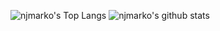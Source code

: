 ![njmarko's Top Langs](https://github-readme-stats.vercel.app/api/top-langs/?username=njmarko&langs_count=10&layout=compact&hide=html,css&hide_border=true&role=OWNER,ORGANIZATION_MEMBER,COLLABORATOR)
![njmarko's github stats](https://github-readme-stats.vercel.app/api?username=njmarko&include_all_commits=true&show_icons=true&hide_border=true&role=OWNER,ORGANIZATION_MEMBER,COLLABORATOR)

<!--
**njmarko/njmarko** is a ✨ _special_ ✨ repository because its `README.md` (this file) appears on your GitHub profile.

Here are some ideas to get you started:

- 🔭 I’m currently working on ...
- 🌱 I’m currently learning ...
- 👯 I’m looking to collaborate on ...
- 🤔 I’m looking for help with ...
- 💬 Ask me about ...
- 📫 How to reach me: ...
- 😄 Pronouns: ...
- ⚡ Fun fact: ...
-->

